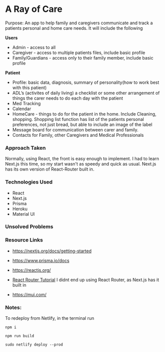 # A Ray of Care
Purpose: An app to help family and caregivers communicate and track a patients personal and home care needs. It will include the following

**Users**
- Admin - access to all
- Caregiver - access to multiple patients files, include basic profile
- Family/Guardians - access only to their family member, include basic profile

**Patient**
- Profile: basic data, diagnosis, summary of personality(how to work best with this patient)
- ADL’s (activites of daily living) a checklist or some other arrangement of things the carer needs to do each day with the patient
- Med Tracking
- Calendar
- HomeCare - things to do for the patient in the home. Include Cleaning, shopping. Shopping list function has list of the patients personal preferences, not just bread, but able to include an image of the label
- Message board for communication between carer and family.
- Contacts for Family, other Caregivers and Medical Professionals

### Approach Taken

Normally, using React, the front is easy enough to implement. I had to learn Next.js this time, so my start wasn't as speedy and quick as usual. Next.js has its own version of React-Router built in. 

### Technologies Used

* React
* Next.js
* Prisma
* Heroku
* Material UI

### Unsolved Problems



### Resource Links
* https://nextjs.org/docs/getting-started
* https://www.prisma.io/docs
* https://reactjs.org/

* [React Router Tutorial](https://www.youtube.com/watch?v=Ul3y1LXxzdU) I didnt end up using React Router, as Next.js has it built in
* https://mui.com/ 

### Notes:
To redeploy from Netlify, in the terminal run
```
npm i

npm run build

sudo netlify deploy --prod
```